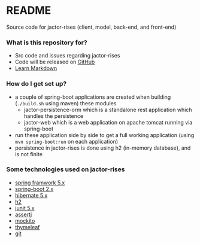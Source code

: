 # README #

Source code for jactor-rises (client, model, back-end, and front-end)

### What is this repository for? ###

* Src code and issues regarding jactor-rises
* Code will be released on [GitHub](https://github.com/jactor-rises)
* [Learn Markdown](https://bitbucket.org/tutorials/markdowndemo)

### How do I get set up? ###

* a couple of spring-boot applications are created when building (`./build.sh` using maven) these modules
    * jactor-persistence-orm which is a standalone rest application which handles the persistence
    * jactor-web which is a web application on apache tomcat running via spring-boot
* run these application side by side to get a full working application (using `mvn spring-boot:run` on each application)
* persistence in jactor-rises is done using h2 (in-memory database), and is not finite

### Some technologies used on jactor-rises ###

* [spring framwork 5.x](https://spring.io/projects/spring-framework)
* [spring-boot 2.x](https://spring.io/projects/spring-boot)
* [hibernate 5.x](http://hibernate.org/orm/)
* [h2](http://h2database.com)
* [junit 5.x](https://junit.org/junit5/)
* [assertj](https://joel-costigliola.github.io/assertj/)
* [mockito](http://site.mockito.org)
* [thymeleaf](https://www.thymeleaf.org)
* [git](https://git-scm.com)

